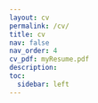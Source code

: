 ```yaml
---
layout: cv
permalink: /cv/
title: cv
nav: false
nav_order: 4
cv_pdf: myResume.pdf
description: 
toc:
  sidebar: left
---
```

